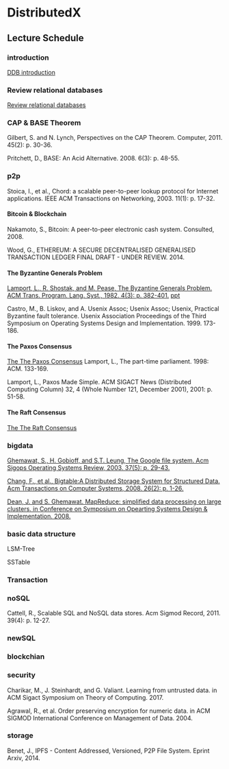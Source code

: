 # DistributedX

## Lecture Schedule

### introduction
[DDB introduction](./resources/lecture01DDbSystemIntro.pdf)

### Review relational databases
[Review relational databases](./resources/lecture002DbSystemRDbModel.pdf)

### CAP & BASE Theorem
Gilbert, S. and N. Lynch, Perspectives on the CAP Theorem. Computer, 2011. 45(2): p. 30-36.

Pritchett, D., BASE: An Acid Alternative. 2008. 6(3): p. 48-55.

### p2p
Stoica, I., et al., Chord: a scalable peer-to-peer lookup protocol for Internet applications. IEEE ACM Transactions on Networking, 2003. 11(1): p. 17-32.

#### Bitcoin & Blockchain
Nakamoto, S., Bitcoin: A peer-to-peer electronic cash system. Consulted, 2008.

Wood, G., ETHEREUM: A SECURE DECENTRALISED GENERALISED TRANSACTION LEDGER FINAL DRAFT - UNDER REVIEW. 2014.



#### The Byzantine Generals Problem
[Lamport, L., R. Shostak, and M. Pease, The Byzantine Generals Problem. ACM Trans. Program. Lang. Syst., 1982. 4(3): p. 382-401.](./resources/lamport82byzantine.pdf)
[ppt](./resources/lecture01TheByzantineGeneralsProblem.pdf)

Castro, M., B. Liskov, and A. Usenix Assoc; Usenix Assoc; Usenix, Practical Byzantine fault tolerance. Usenix Association Proceedings of the Third Symposium on Operating Systems Design and Implementation. 1999. 173-186.

#### The Paxos Consensus
[The The Paxos Consensus](./papers/lamport-paxos.pdf)
Lamport, L., The part-time parliament. 1998: ACM. 133-169.

Lamport, L., Paxos Made Simple. ACM SIGACT News (Distributed Computing Column) 32, 4 (Whole Number 121, December 2001), 2001: p. 51-58.

#### The Raft Consensus
[The The Raft Consensus](./resources/raft_paper.pdf)

### bigdata
[Ghemawat, S., H. Gobioff, and S.T. Leung, The Google file system. Acm Sigops Operating Systems Review, 2003. 37(5): p. 29-43.](./resources/GoogleFileSystem_ghemawat.pdf)

[Chang, F., et al., Bigtable:A Distributed Storage System for Structured Data. Acm Transactions on Computer Systems, 2008. 26(2): p. 1-26.](./resources/BigtableADistributedStorageSystemforStructuredDatachang.pdf)

[Dean, J. and S. Ghemawat. MapReduce: simplified data processing on large clusters. in Conference on Symposium on Opearting Systems Design & Implementation. 2008.](./resources/deanMapReduce.pdf)


### basic data structure
LSM-Tree

SSTable

### Transaction

### noSQL
Cattell, R., Scalable SQL and NoSQL data stores. Acm Sigmod Record, 2011. 39(4): p. 12-27.

### newSQL



### blockchian
### security
Charikar, M., J. Steinhardt, and G. Valiant. Learning from untrusted data. in ACM Sigact Symposium on Theory of Computing. 2017.

Agrawal, R., et al. Order preserving encryption for numeric data. in ACM SIGMOD International Conference on Management of Data. 2004.

### storage
Benet, J., IPFS - Content Addressed, Versioned, P2P File System. Eprint Arxiv, 2014.



